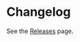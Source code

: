 # Changelog

See the [Releases](https://github.com/paulo-ferraz-oliveira/simpler-cowboy-rest/releases) page.
